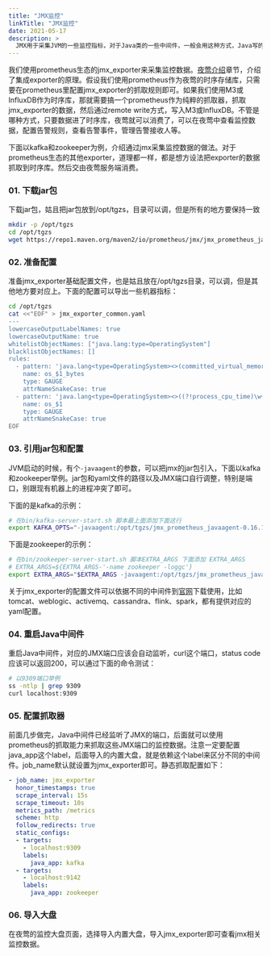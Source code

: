 ```yaml
---
title: "JMX监控"
linkTitle: "JMX监控"
date: 2021-05-17
description: >
  JMX用于采集JVM的一些监控指标，对于Java类的一些中间件，一般会用这种方式，Java写的业务进程不推荐用JMX方式，建议直接使用micrometer这种SDK埋点，micrometer会自动采集JVM相关监控指标。
---
```


我们使用prometheus生态的jmx_exporter来采集监控数据。[夜莺介绍](/docs/intro/)章节，介绍了集成exporter的原理。假设我们使用prometheus作为夜莺的时序存储库，只需要在prometheus里配置jmx_exporter的抓取规则即可。如果我们使用M3或InfluxDB作为时序库，那就需要搞一个prometheus作为纯粹的抓取器，抓取jmx_exporter的数据，然后通过remote write方式，写入M3或InfluxDB。不管是哪种方式，只要数据进了时序库，夜莺就可以消费了，可以在夜莺中查看监控数据，配置告警规则，查看告警事件，管理告警接收人等。

下面以kafka和zookeeper为例，介绍通过jmx采集监控数据的做法。对于prometheus生态的其他exporter，道理都一样，都是想方设法把exporter的数据抓取到时序库。然后交由夜莺服务端消费。

### 01. 下载jar包

下载jar包，姑且把jar包放到/opt/tgzs，目录可以调，但是所有的地方要保持一致

```bash
mkdir -p /opt/tgzs
cd /opt/tgzs
wget https://repo1.maven.org/maven2/io/prometheus/jmx/jmx_prometheus_javaagent/0.16.1/jmx_prometheus_javaagent-0.16.1.jar
```

### 02. 准备配置 

准备jmx_exporter基础配置文件，也是姑且放在/opt/tgzs目录，可以调，但是其他地方要对应上。下面的配置可以导出一些机器指标：

```bash
cd /opt/tgzs
cat <<"EOF" > jmx_exporter_common.yaml
---   
lowercaseOutputLabelNames: true
lowercaseOutputName: true
whitelistObjectNames: ["java.lang:type=OperatingSystem"]
blacklistObjectNames: []
rules:
  - pattern: 'java.lang<type=OperatingSystem><>(committed_virtual_memory|free_physical_memory|free_swap_space|total_physical_memory|total_swap_space)_size:'
    name: os_$1_bytes
    type: GAUGE
    attrNameSnakeCase: true
  - pattern: 'java.lang<type=OperatingSystem><>((?!process_cpu_time)\w+):'
    name: os_$1
    type: GAUGE
    attrNameSnakeCase: true
EOF
```

### 03. 引用jar包和配置

JVM启动的时候，有个`-javaagent`的参数，可以把jmx的jar包引入，下面以kafka和zookeeper举例。jar包和yaml文件的路径以及JMX端口自行调整，特别是端口，别跟现有机器上的进程冲突了即可。

下面的是kafka的示例：

```bash
# 在bin/kafka-server-start.sh 脚本最上面添加下面这行
export KAFKA_OPTS="-javaagent:/opt/tgzs/jmx_prometheus_javaagent-0.16.1.jar=9309:/opt/tgzs/jmx_exporter_common.yaml"
```

下面是zookeeper的示例：

```bash
# 在bin/zookeeper-server-start.sh 脚本EXTRA_ARGS 下面添加 EXTRA_ARGS
# EXTRA_ARGS=${EXTRA_ARGS-'-name zookeeper -loggc'}
export EXTRA_ARGS="$EXTRA_ARGS -javaagent:/opt/tgzs/jmx_prometheus_javaagent-0.16.1.jar=9142:/opt/tgzs/jmx_exporter_common.yaml"
```

关于jmx_exporter的配置文件可以依据不同的中间件到[官网](https://github.com/prometheus/jmx_exporter/tree/master/example_configs)下载使用，比如tomcat、weblogic、activemq、cassandra、flink、spark，都有提供对应的yaml配置。

### 04. 重启Java中间件

重启Java中间件，对应的JMX端口应该会自动监听，curl这个端口，status code应该可以返回200，可以通过下面的命令测试：

```bash
# 以9309端口举例
ss -ntlp | grep 9309 
curl localhost:9309 
```

### 05. 配置抓取器

前面几步做完，Java中间件已经监听了JMX的端口，后面就可以使用prometheus的抓取能力来抓取这些JMX端口的监控数据。注意一定要配置java_app这个label，后面导入的内置大盘，就是依赖这个label来区分不同的中间件。job_name默认就设置为jmx_exporter即可。静态抓取配置如下：

```yaml
- job_name: jmx_exporter
  honor_timestamps: true
  scrape_interval: 15s
  scrape_timeout: 10s
  metrics_path: /metrics
  scheme: http
  follow_redirects: true
  static_configs:
  - targets:
    - localhost:9309
    labels:
      java_app: kafka
  - targets:
    - localhost:9142
    labels:
      java_app: zookeeper
```

### 06. 导入大盘

在夜莺的监控大盘页面，选择导入内置大盘，导入jmx_exporter即可查看jmx相关监控数据。
